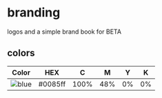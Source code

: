 # branding
logos and a simple brand book for BETA


## colors
| Color  | HEX | C | M | Y | K |
|--------|-----|---|---|---|---|
| ![blue]('./assets/swatches/0085ff.jpg/')|#0085ff| 100% | 48% | 0% | 0% |
